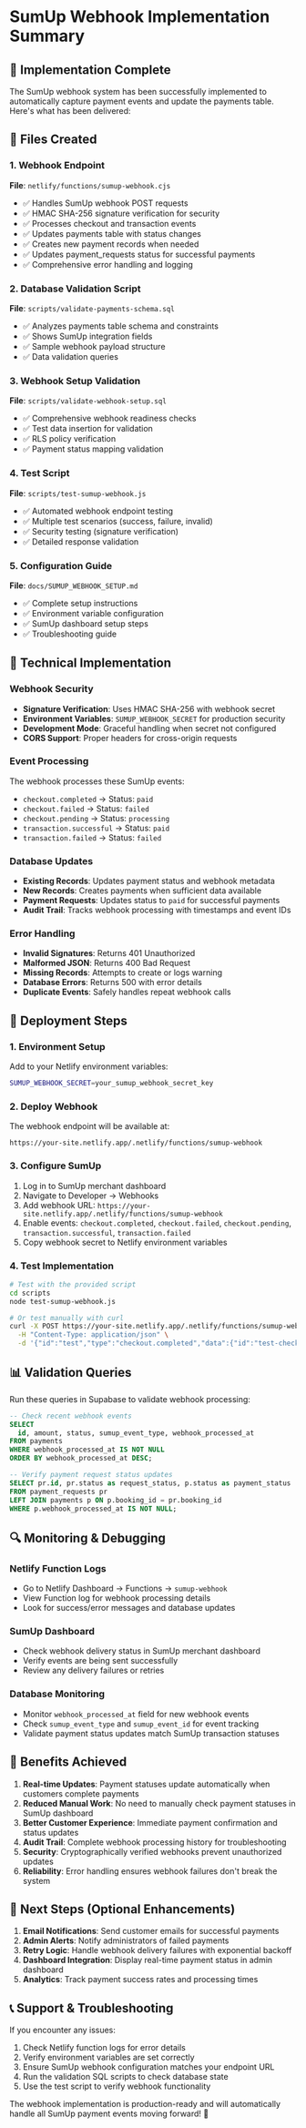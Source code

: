 # SumUp Webhook Implementation Summary

## 🎯 Implementation Complete

The SumUp webhook system has been successfully implemented to automatically capture payment events and update the payments table. Here's what has been delivered:

## 📁 Files Created

### 1. Webhook Endpoint
**File**: `netlify/functions/sumup-webhook.cjs`
- ✅ Handles SumUp webhook POST requests
- ✅ HMAC SHA-256 signature verification for security
- ✅ Processes checkout and transaction events
- ✅ Updates payments table with status changes
- ✅ Creates new payment records when needed
- ✅ Updates payment_requests status for successful payments
- ✅ Comprehensive error handling and logging

### 2. Database Validation Script
**File**: `scripts/validate-payments-schema.sql`
- ✅ Analyzes payments table schema and constraints
- ✅ Shows SumUp integration fields
- ✅ Sample webhook payload structure
- ✅ Data validation queries

### 3. Webhook Setup Validation
**File**: `scripts/validate-webhook-setup.sql`
- ✅ Comprehensive webhook readiness checks
- ✅ Test data insertion for validation
- ✅ RLS policy verification
- ✅ Payment status mapping validation

### 4. Test Script
**File**: `scripts/test-sumup-webhook.js`
- ✅ Automated webhook endpoint testing
- ✅ Multiple test scenarios (success, failure, invalid)
- ✅ Security testing (signature verification)
- ✅ Detailed response validation

### 5. Configuration Guide
**File**: `docs/SUMUP_WEBHOOK_SETUP.md`
- ✅ Complete setup instructions
- ✅ Environment variable configuration
- ✅ SumUp dashboard setup steps
- ✅ Troubleshooting guide

## 🔧 Technical Implementation

### Webhook Security
- **Signature Verification**: Uses HMAC SHA-256 with webhook secret
- **Environment Variables**: `SUMUP_WEBHOOK_SECRET` for production security
- **Development Mode**: Graceful handling when secret not configured
- **CORS Support**: Proper headers for cross-origin requests

### Event Processing
The webhook processes these SumUp events:
- `checkout.completed` → Status: `paid`
- `checkout.failed` → Status: `failed`
- `checkout.pending` → Status: `processing`
- `transaction.successful` → Status: `paid`
- `transaction.failed` → Status: `failed`

### Database Updates
- **Existing Records**: Updates payment status and webhook metadata
- **New Records**: Creates payments when sufficient data available
- **Payment Requests**: Updates status to `paid` for successful payments
- **Audit Trail**: Tracks webhook processing with timestamps and event IDs

### Error Handling
- **Invalid Signatures**: Returns 401 Unauthorized
- **Malformed JSON**: Returns 400 Bad Request
- **Missing Records**: Attempts to create or logs warning
- **Database Errors**: Returns 500 with error details
- **Duplicate Events**: Safely handles repeat webhook calls

## 🚀 Deployment Steps

### 1. Environment Setup
Add to your Netlify environment variables:
```bash
SUMUP_WEBHOOK_SECRET=your_sumup_webhook_secret_key
```

### 2. Deploy Webhook
The webhook endpoint will be available at:
```
https://your-site.netlify.app/.netlify/functions/sumup-webhook
```

### 3. Configure SumUp
1. Log in to SumUp merchant dashboard
2. Navigate to Developer → Webhooks
3. Add webhook URL: `https://your-site.netlify.app/.netlify/functions/sumup-webhook`
4. Enable events: `checkout.completed`, `checkout.failed`, `checkout.pending`, `transaction.successful`, `transaction.failed`
5. Copy webhook secret to Netlify environment variables

### 4. Test Implementation
```bash
# Test with the provided script
cd scripts
node test-sumup-webhook.js

# Or test manually with curl
curl -X POST https://your-site.netlify.app/.netlify/functions/sumup-webhook \
  -H "Content-Type: application/json" \
  -d '{"id":"test","type":"checkout.completed","data":{"id":"test-checkout","status":"PAID","amount":2500,"currency":"EUR"}}'
```

## 📊 Validation Queries

Run these queries in Supabase to validate webhook processing:

```sql
-- Check recent webhook events
SELECT 
  id, amount, status, sumup_event_type, webhook_processed_at
FROM payments 
WHERE webhook_processed_at IS NOT NULL
ORDER BY webhook_processed_at DESC;

-- Verify payment request status updates
SELECT pr.id, pr.status as request_status, p.status as payment_status
FROM payment_requests pr
LEFT JOIN payments p ON p.booking_id = pr.booking_id
WHERE p.webhook_processed_at IS NOT NULL;
```

## 🔍 Monitoring & Debugging

### Netlify Function Logs
- Go to Netlify Dashboard → Functions → `sumup-webhook`
- View Function log for webhook processing details
- Look for success/error messages and database updates

### SumUp Dashboard
- Check webhook delivery status in SumUp merchant dashboard
- Verify events are being sent successfully
- Review any delivery failures or retries

### Database Monitoring
- Monitor `webhook_processed_at` field for new webhook events
- Check `sumup_event_type` and `sumup_event_id` for event tracking
- Validate payment status updates match SumUp transaction statuses

## 🎉 Benefits Achieved

1. **Real-time Updates**: Payment statuses update automatically when customers complete payments
2. **Reduced Manual Work**: No need to manually check payment statuses in SumUp dashboard
3. **Better Customer Experience**: Immediate payment confirmation and status updates
4. **Audit Trail**: Complete webhook processing history for troubleshooting
5. **Security**: Cryptographically verified webhooks prevent unauthorized updates
6. **Reliability**: Error handling ensures webhook failures don't break the system

## 🔮 Next Steps (Optional Enhancements)

1. **Email Notifications**: Send customer emails for successful payments
2. **Admin Alerts**: Notify administrators of failed payments
3. **Retry Logic**: Handle webhook delivery failures with exponential backoff
4. **Dashboard Integration**: Display real-time payment status in admin dashboard
5. **Analytics**: Track payment success rates and processing times

## 📞 Support & Troubleshooting

If you encounter any issues:
1. Check Netlify function logs for error details
2. Verify environment variables are set correctly
3. Ensure SumUp webhook configuration matches your endpoint URL
4. Run the validation SQL scripts to check database state
5. Use the test script to verify webhook functionality

The webhook implementation is production-ready and will automatically handle all SumUp payment events moving forward! 🚀